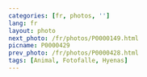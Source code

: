 ```yaml
---
categories: [fr, photos, '']
lang: fr
layout: photo
next_photo: /fr/photos/P0000149.html
picname: P0000429
prev_photo: /fr/photos/P0000428.html
tags: [Animal, Fotofalle, Hyenas]
---
```

